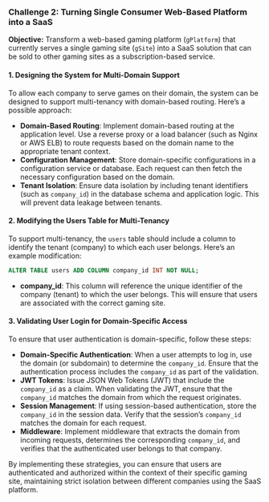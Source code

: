 ### Challenge 2: Turning Single Consumer Web-Based Platform into a SaaS

**Objective:** Transform a web-based gaming platform (`gPlatform`) that currently serves a single gaming site (`gSite`) into a SaaS solution that can be sold to other gaming sites as a subscription-based service.

#### 1. Designing the System for Multi-Domain Support

To allow each company to serve games on their domain, the system can be designed to support multi-tenancy with domain-based routing. Here’s a possible approach:

- **Domain-Based Routing**: Implement domain-based routing at the application level. Use a reverse proxy or a load balancer (such as Nginx or AWS ELB) to route requests based on the domain name to the appropriate tenant context.
- **Configuration Management**: Store domain-specific configurations in a configuration service or database. Each request can then fetch the necessary configuration based on the domain.
- **Tenant Isolation**: Ensure data isolation by including tenant identifiers (such as `company_id`) in the database schema and application logic. This will prevent data leakage between tenants.

#### 2. Modifying the Users Table for Multi-Tenancy

To support multi-tenancy, the `users` table should include a column to identify the tenant (company) to which each user belongs. Here’s an example modification:

```sql
ALTER TABLE users ADD COLUMN company_id INT NOT NULL;
```

- **company_id**: This column will reference the unique identifier of the company (tenant) to which the user belongs. This will ensure that users are associated with the correct gaming site.

#### 3. Validating User Login for Domain-Specific Access

To ensure that user authentication is domain-specific, follow these steps:

- **Domain-Specific Authentication**: When a user attempts to log in, use the domain (or subdomain) to determine the `company_id`. Ensure that the authentication process includes the `company_id` as part of the validation.
- **JWT Tokens**: Issue JSON Web Tokens (JWT) that include the `company_id` as a claim. When validating the JWT, ensure that the `company_id` matches the domain from which the request originates.
- **Session Management**: If using session-based authentication, store the `company_id` in the session data. Verify that the session’s `company_id` matches the domain for each request.
- **Middleware**: Implement middleware that extracts the domain from incoming requests, determines the corresponding `company_id`, and verifies that the authenticated user belongs to that company.

By implementing these strategies, you can ensure that users are authenticated and authorized within the context of their specific gaming site, maintaining strict isolation between different companies using the SaaS platform.
